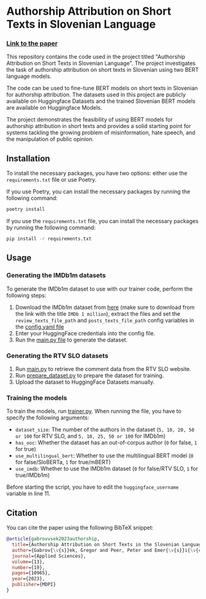 # Authorship Attribution on Short Texts in Slovenian Language

### [Link to the paper](https://doi.org/10.3390/app131910965)

This repository contains the code used in the project titled "Authorship Attribution on Short Texts in Slovenian Language".
The project investigates the task of authorship attribution on short texts in Slovenian using two BERT language models.

The code can be used to fine-tune BERT models on short texts in Slovenian for authorship attribution.
The datasets used in this project are publicly available on Huggingface Datasets and the trained
Slovenian BERT models are available on Huggingface Models.

The project demonstrates the feasibility of using BERT models for authorship attribution in short texts and
provides a solid starting point for systems tackling the growing problem of misinformation, hate speech,
and the manipulation of public opinion.

## Installation
To install the necessary packages, you have two options: either use the `requirements.txt` file or use Poetry.

If you use Poetry, you can install the necessary packages by running the following command:

```bash
poetry install
```

If you use the `requirements.txt` file, you can install the necessary packages by running the following command:

```bash
pip install -r requirements.txt
```

## Usage
### Generating the IMDb1m datasets
To generate the IMDb1m dataset to use with our trainer code, perform the following steps:

1. Download the IMDb1m dataset from [here](https://umlt.infotech.monash.edu/?page_id=266) (make sure to download from the link with the title `IMDb 1 million`), extract the files and set the
   `review_texts_file_path` and `posts_texts_file_path` config variables in the
   [config.yaml file](aa_slovenian/dataset/imdb1m/config.yaml)
2. Enter your HuggingFace credentials into the config file.
3. Run the [main.py file](aa_slovenian/dataset/imdb1m/main.py) to generate the dataset.

### Generating the RTV SLO datasets
1. Run [main.py](aa_slovenian/dataset/rtv_slo/main.py) to retrieve the comment data from the RTV SLO website.
2. Run [prepare_dataset.py](aa_slovenian/dataset/rtv_slo/prepare_dataset.py) to prepare the dataset for training.
3. Upload the dataset to HuggingFace Datasets manually.

### Training the models
To train the models, run [trainer.py](aa_slovenian/train/trainer.py).
When running the file, you have to specify the following arguments:
- `dataset_size`: The number of the authors in the dataset (`5, 10, 20, 50 or 100` for RTV SLO, and `5, 10, 25, 50 or 100` for IMDb1m)
- `has_ooc`: Whether the dataset has an out-of-corpus author (`0` for false, `1` for true)
- `use_multilingual_bert`: Whether to use the multilingual BERT model (`0` for false/SloBERTa, `1` for true/mBERT)
- `use_imdb`: Whether to use the IMDb1m dataset (`0` for false/RTV SLO, `1` for true/IMDb1m)

Before starting the script, you have to edit the `huggingface_username` variable in line 11.

## Citation

You can cite the paper using the following BibTeX snippet:

```bibtex
@article{gabrovvsek2023authorship,
  title={Authorship Attribution on Short Texts in the Slovenian Language},
  author={Gabrov{\v{s}}ek, Gregor and Peer, Peter and Emer{\v{s}}i{\v{c}}, {\v{Z}}iga and Batagelj, Borut},
  journal={Applied Sciences},
  volume={13},
  number={19},
  pages={10965},
  year={2023},
  publisher={MDPI}
}
```
